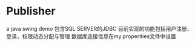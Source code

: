 # Publisher
a java swing demo 
包含SQL SERVER的JDBC
目前实现的功能包括用户注册、登录，权限动态分配与管理
数据库连接信息在my.properities文件中设置
